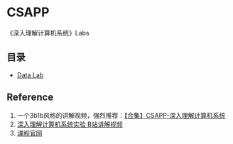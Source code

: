 # CSAPP
《深入理解计算机系统》Labs
## 目录
- [Data Lab](https://github.com/wang-zhuoran/CSAPP/blob/main/Notes/datalab.md)



## Reference
1. 一个3b1b风格的讲解视频，强烈推荐：[【合集】CSAPP-深入理解计算机系统](https://www.bilibili.com/video/BV1cD4y1D7uR?p=1)
2. [深入理解计算机系统实验 B站讲解视频](https://space.bilibili.com/479038960/channel/seriesdetail?sid=867739)
3. [课程官网](http://csapp.cs.cmu.edu/3e/home.html)
